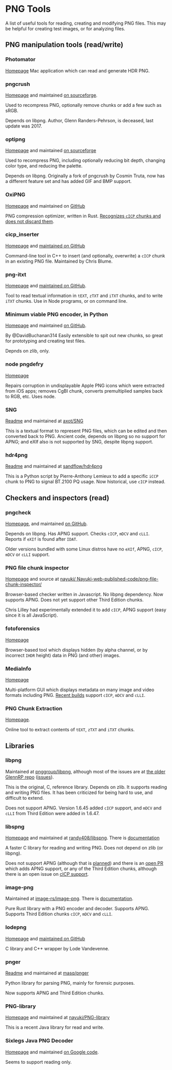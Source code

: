 # PNG Tools

A list of useful tools for reading, creating and modifying PNG files.
This may be helpful for creating test images, or for analyzing files.

## PNG manipulation tools (read/write)

### Photomator

[Homepage](https://apps.apple.com/us/app/photomator-photo-editor/id1444636541) Mac application which can read and generate HDR PNG.

### pngcrush

[Homepage](https://pmt.sourceforge.io/pngcrush/) and maintained [on sourceforge](https://sourceforge.net/projects/pmt/files/pngcrush/).

Used to recompress PNG, optionally remove chunks or add a few such as sRGB.

Depends on libpng. Author, Glenn Randers-Pehrson, is deceased, last update was 2017.

### optipng

[Homepage](https://sourceforge.net/projects/optipng/) and maintained [on sourceforge](https://sourceforge.net/projects/optipng/files/)

Used to recompress PNG, including optionally reducing bit depth, changing color type, and reducing the palette.

Depends on libpng. Originally a fork of pngcrush by Cosmin Truta, now has a different feature set and has added GIF and BMP support.

### OxiPNG

[Homepage](https://github.com/shssoichiro/oxipng/blob/master/README.md) and maintained on [GitHub](https://github.com/shssoichiro/oxipng)

PNG compression optimizer, written in Rust. [Recognizes `cICP` chunks and does not discard them](https://github.com/shssoichiro/oxipng/issues/538#issuecomment-1644266228).

### cicp_inserter

[Homepage](https://github.com/ProgramMax/cicp_inserter/blob/tip-of-tree/Docs/README.md) and [maintained on GitHub](https://github.com/ProgramMax/cicp_inserter)

Command-line tool in C++ to insert (and optionally, overwrite) a `cICP` chunk in an existing PNG file. Maintained by Chris Blume.

### png-itxt

[Homepage](https://github.com/finnp/png-itxt/blob/master/readme.md) and [maintained on GitHub](https://github.com/finnp/png-itxt).

Tool to read textual information in `tEXT`, `zTXT` and `iTXT` chunks, and to write `iTXT` chunks. Use in Node programs, or on command line.

### Minimum viable PNG encoder, in Python

[Homepage](https://www.da.vidbuchanan.co.uk/blog/hello-png.html) and maintained [on GitHub](https://github.com/DavidBuchanan314/hello_png).

By @DavidBuchanan314  Easily extensible to spit out new chunks, so great for prototyping and creating test files.

Depnds on zlib, only.

### node pngdefry

[Homepage](https://www.npmjs.com/package/pngdefry)

Repairs corruption in undisplayable Apple PNG icons which were extracted from iOS apps; removes CgBI chunk, converts premultiplied samples back to RGB, etc. Uses node.

### SNG

[Readme](https://github.com/axot/SNG#readme) and maintained at [axot/SNG](https://github.com/axot/SNG)

This is a textual format to represent PNG files, which can be edited and then converted back to PNG.
Ancient code, depends on libpng so no support for APNG; and eXIf also is not supported by SNG, despite libpng support.

### hdr4png

[Readme](https://github.com/sandflow/hdr4png/blob/master/README.md) and maintained at [sandflow/hdr4png](https://github.com/sandflow/hdr4png)

This is a Python script by Pierre-Anthony Lemieux to add a specific `iCCP` chunk to PNG to signal BT.2100 PQ usage. Now historical, use `cICP` instead.

## Checkers and inspectors (read)

### pngcheck

[Homepage](https://github.com/pnggroup/pngcheck/blob/main/README.md), and maintained [on GitHub](https://github.com/pnggroup/pngcheck).

Depends on libpng. Has APNG support. Checks `cICP`, `mDCV` and `cLLI`. Reports if `eXIf` is found after `IDAT`.

Older versions bundled with some Linux distros have no `eXIf`, APNG, `cICP`, `mDCV` or `cLLI` support.

### PNG file chunk inspector

[Homepage](https://www.nayuki.io/page/png-file-chunk-inspector) and source at [nayuki/
Nayuki-web-published-code/png-file-chunk-inspector/](https://github.com/nayuki/Nayuki-web-published-code/tree/master/png-file-chunk-inspector)

Browser-based checker written in Javascript. No libpng dependency. Now supports APNG. Does not yet support other Third Edition chunks.

Chris Lilley had experimentally extended it to add `cICP`, APNG support (easy since it is all JavaScript).

### fotoforensics

[Homepage](https://fotoforensics.com/)

Browser-based tool which displays hidden (by alpha channel, or by incorrect `IHDR` height) data in PNG (and other) images.

### MediaInfo

[Homepage](https://mediaarea.net/en/MediaInfo)

Multi-platform GUI which displays metadata on many image and video formats including PNG. [Recent builds](https://mediaarea.net/download/snapshots/binary/mediainfo-gui/20240106-2/) support `cICP`, `mDCV` and `cLLI`.

### PNG Chunk Extraction

[Homepage](https://www.dcode.fr/png-chunks).

Online tool to extract contents of `tEXT`, `zTXT` and `iTXT` chunks.

## Libraries

### libpng

Maintained at [pnggroup/libpng](https://github.com/pnggroup/libpng/),
although most of the issues are at [the older GlennRP repo](https://github.com/glennrp/libpng)
([issues](https://github.com/glennrp/libpng/issues)).

This is the original, C, reference library. Depends on zlib. It supports reading and writing PNG files. It has been criticized for being hard to use, and difficult to extend.

Does not support APNG. Version 1.6.45 added `cICP` support, and `mDCV` and `cLLI` from Third Edition were added in 1.6.47.

### libspng

[Homepage](https://libspng.org/) and maintained at [randy408/libspng](https://github.com/randy408/libspng). There is [documentation](https://libspng.org/docs/api/)

A faster C library for reading and writing PNG. Does not depend on zlib (or libpng).

Does not support APNG (although that is [planned](https://github.com/randy408/libspng/issues/4)) and there is an [open PR](https://github.com/randy408/libspng/pull/252) which adds APNG support, or any of the Third Edition chunks,
although there is an open issue on [cICP support](https://github.com/randy408/libspng/issues/218).

### image-png

Maintained at [image-rs/image-png](https://github.com/image-rs/image-png). There is [documentation](https://docs.rs/png/latest/png/).

Pure Rust library with a PNG encoder and decoder. Supports APNG. Supports Third Edition chunks `cICP`, `mDCV` and `cLLI`.

### lodepng

[Homepage](https://lodev.org/lodepng/) and [maintained on GitHub](https://github.com/lvandeve/lodepng)

C library and C++ wrapper by Lode Vandevenne.

### pnger

[Readme](https://github.com/masq/pnger#readme) and maintained at [masq/pnger](https://github.com/masq/pnger#readme)

Python library for parsing PNG, mainly for forensic purposes.

Now supports APNG and Third Edition chunks.

### PNG-library

[Homepage](https://www.nayuki.io/page/png-library) and maintained at [nayuki/PNG-library](https://github.com/nayuki/PNG-library)

This is a recent Java library for read and write.

### Sixlegs Java PNG Decoder

[Homepage](https://code.google.com/archive/p/javapng/) and maintained [on Google code](https://code.google.com/archive/p/javapng/source).

Seems to support reading only.

